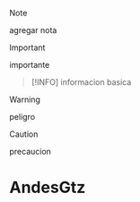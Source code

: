 > [!NOTE]
> agregar nota

> [!IMPORTANT]
> importante

> [!INFO]
> informacion basica

> [!WARNING]
> peligro

> [!CAUTION]
> precaucion





# AndesGtz
